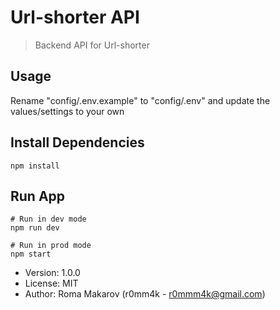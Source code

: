 # Url-shorter API

> Backend API for Url-shorter

## Usage

Rename "config/.env.example" to "config/.env" and update the values/settings to your own

## Install Dependencies

```
npm install
```

## Run App

```
# Run in dev mode
npm run dev

# Run in prod mode
npm start
```

- Version: 1.0.0
- License: MIT
- Author: Roma Makarov (r0mm4k - r0mmm4k@gmail.com)
